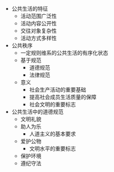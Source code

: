 - 公共生活的特征
	- 活动范围广泛性
	- 活动内容公开性
	- 交往对象复杂性
	- 活动方式多样性
- 公共秩序
	- 一定规则维系的公共生活的有序化状态
	- 基于规范
		- 道德规范
		- 法律规范
	- 意义
		- 社会生产活动的重要基础
		- 提高社会成员生活质量的保障
		- 社会文明的重要标志
- 公共生活中的道德规范
	- 文明礼貌
	- 助人为乐
		- 人道主义的基本要求
	- 爱护公物
		- 文明水平的重要标志
	- 保护环境
	- 遵纪守法